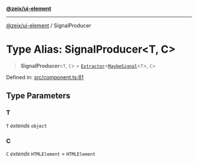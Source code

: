 [**@zeix/ui-element**](../README.md)

***

[@zeix/ui-element](../globals.md) / SignalProducer

# Type Alias: SignalProducer\<T, C\>

> **SignalProducer**\<`T`, `C`\> = [`Extractor`](Extractor.md)\<[`MaybeSignal`](MaybeSignal.md)\<`T`\>, `C`\>

Defined in: [src/component.ts:81](https://github.com/zeixcom/ui-element/blob/e844a8875dcc0f1e1c331a07fc308d56d924c955/src/component.ts#L81)

## Type Parameters

### T

`T` *extends* `object`

### C

`C` *extends* `HTMLElement` = `HTMLElement`
